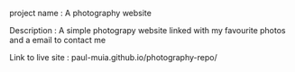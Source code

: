 project name : A photography website

Description : A simple photograpy website linked with my favourite photos and a email to contact me

Link to live site : paul-muia.github.io/photography-repo/